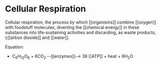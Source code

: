 # Cellular Respiration
Cellular respiration, the process by which [[organisms]] combine [[oxygen]] with foodstuff molecules, diverting the [[chemical energy]] in these substances into life-sustaining activities and discarding, as waste products, c[[arbon dioxide]] and [[water]].

Equation: 
- C<sub>6</sub>H<sub>12</sub>O<sub>6</sub> + 6CO<sub>2</sub> --[[enzymes]]--> 38 [[ATP]] + heat + 6H<sub>2</sub>O